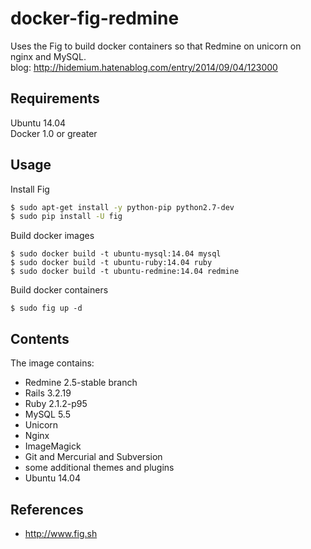 docker-fig-redmine
===========

Uses the Fig to build docker containers so that Redmine on unicorn on nginx and MySQL.  
blog: http://hidemium.hatenablog.com/entry/2014/09/04/123000 

## Requirements

Ubuntu 14.04  
Docker 1.0 or greater 

## Usage

Install Fig

```bash
$ sudo apt-get install -y python-pip python2.7-dev
$ sudo pip install -U fig 
```

Build docker images

```
$ sudo docker build -t ubuntu-mysql:14.04 mysql
$ sudo docker build -t ubuntu-ruby:14.04 ruby
$ sudo docker build -t ubuntu-redmine:14.04 redmine
```

Build docker containers

```
$ sudo fig up -d
```

## Contents

The image contains:

- Redmine 2.5-stable branch
- Rails 3.2.19
- Ruby 2.1.2-p95
- MySQL 5.5
- Unicorn
- Nginx
- ImageMagick
- Git and Mercurial and Subversion
- some additional themes and plugins
- Ubuntu 14.04

## References
  * http://www.fig.sh
